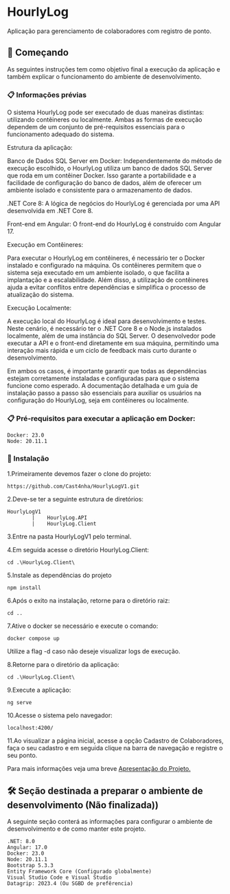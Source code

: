# HourlyLog

Aplicação para gerenciamento de colaboradores com registro de ponto.

## 🚀 Começando

As seguintes instruções tem como objetivo final a execução da aplicação e também explicar o funcionamento do ambiente de desenvolvimento.


### 📋 Informações prévias 
O sistema HourlyLog pode ser executado de duas maneiras distintas: utilizando contêineres ou localmente. Ambas as formas de execução dependem de um conjunto de pré-requisitos essenciais para o funcionamento adequado do sistema.

Estrutura da aplicação:

Banco de Dados SQL Server em Docker: Independentemente do método de execução escolhido, o HourlyLog utiliza um banco de dados SQL Server que roda em um contêiner Docker. Isso garante a portabilidade e a facilidade de configuração do banco de dados, além de oferecer um ambiente isolado e consistente para o armazenamento de dados.

.NET Core 8: A lógica de negócios do HourlyLog é gerenciada por uma API desenvolvida em .NET Core 8.

Front-end em Angular: O front-end do HourlyLog é construído com Angular 17.

Execução em Contêineres:

Para executar o HourlyLog em contêineres, é necessário ter o Docker instalado e configurado na máquina. Os contêineres permitem que o sistema seja executado em um ambiente isolado, o que facilita a implantação e a escalabilidade. Além disso, a utilização de contêineres ajuda a evitar conflitos entre dependências e simplifica o processo de atualização do sistema.

Execução Localmente:

A execução local do HourlyLog é ideal para desenvolvimento e testes. Neste cenário, é necessário ter o .NET Core 8 e o Node.js instalados localmente, além de uma instância do SQL Server. O desenvolvedor pode executar a API e o front-end diretamente em sua máquina, permitindo uma interação mais rápida e um ciclo de feedback mais curto durante o desenvolvimento.

Em ambos os casos, é importante garantir que todas as dependências estejam corretamente instaladas e configuradas para que o sistema funcione como esperado. A documentação detalhada e um guia de instalação passo a passo são essenciais para auxiliar os usuários na configuração do HourlyLog, seja em contêineres ou localmente.

### 📋 Pré-requisitos para executar a aplicação em Docker:
```
Docker: 23.0 
Node: 20.11.1
```

### 🔧 Instalação

1.Primeiramente devemos fazer o clone do projeto:

```
https://github.com/Cast4nha/HourlyLogV1.git
```

2.Deve-se ter a seguinte estrutura de diretórios:

```
HourlyLogV1
        |    HourlyLog.API
        |    HourlyLog.Client
```
3.Entre na pasta HourlyLogV1 pelo terminal.

4.Em seguida acesse o diretório HourlyLog.Client:

```
cd .\HourlyLog.Client\
```
5.Instale as dependências do projeto

```
npm install
```

6.Após o exito na instalação, retorne para o diretório raiz:
```
cd ..
```
7.Ative o docker se necessário e execute o comando:
```
docker compose up
```
Utilize a flag -d caso não deseje visualizar logs de execução.

8.Retorne para o diretório da aplicação:
```
cd .\HourlyLog.Client\
```
9.Execute a aplicação:
```
ng serve
```
10.Acesse o sistema pelo navegador:
```
localhost:4200/
```
11.Ao visualizar a página inicial, acesse a opção Cadastro de Colaboradores, faça o seu cadastro e em seguida clique na barra de navegação e registre o seu ponto.

Para mais informações veja uma breve [Apresentação do Projeto.](https://docs.google.com/presentation/d/1lVBb2QoZPdWlsWUgMLOu0f7ERJL9qIXA74YjuFAK_Js/edit?usp=sharing)



## 🛠️ Seção destinada a preparar o ambiente de desenvolvimento (Não finalizada))

A seguinte seção conterá as informações para configurar o ambiente de desenvolvimento e de como manter este projeto.
```
.NET: 8.0
Angular: 17.0
Docker: 23.0 
Node: 20.11.1
Bootstrap 5.3.3
Entity Framework Core (Configurado globalmente)
Visual Studio Code e Visual Studio
Datagrip: 2023.4 (Ou SGBD de prefêrencia)
```





